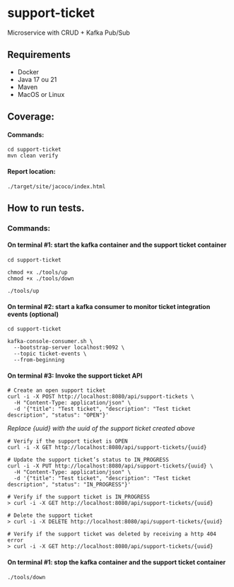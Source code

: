 # support-ticket
Microservice with CRUD + Kafka Pub/Sub

## Requirements
- Docker
- Java 17 ou 21
- Maven
- MacOS or Linux

## Coverage:

#### Commands:
``` 
cd support-ticket
mvn clean verify
```
#### Report location: 
```
./target/site/jacoco/index.html
```

## How to run tests.

### Commands:

#### On terminal #1: start the kafka container and the support ticket container
``` 
cd support-ticket

chmod +x ./tools/up
chmod +x ./tools/down

./tools/up
```

#### On terminal #2: start a kafka consumer to monitor ticket integration events (optional)
``` 
cd support-ticket

kafka-console-consumer.sh \
  --bootstrap-server localhost:9092 \
  --topic ticket-events \
  --from-beginning
```

#### On terminal #3: Invoke the support ticket API
``` 
# Create an open support ticket
curl -i -X POST http://localhost:8080/api/support-tickets \
  -H "Content-Type: application/json" \
  -d '{"title": "Test ticket", "description": "Test ticket description", "status": "OPEN"}'
```
*Replace {uuid} with the uuid of the support ticket created above*
```
# Verify if the support ticket is OPEN
curl -i -X GET http://localhost:8080/api/support-tickets/{uuid}
```

```
# Update the support ticket’s status to IN_PROGRESS 
curl -i -X PUT http://localhost:8080/api/support-tickets/{uuid} \
  -H "Content-Type: application/json" \
  -d '{"title": "Test ticket", "description": "Test ticket description", "status": "IN_PROGRESS"}'
```

```
# Verify if the support ticket is IN_PROGRESS
> curl -i -X GET http://localhost:8080/api/support-tickets/{uuid} 
```

```
# Delete the support ticket
> curl -i -X DELETE http://localhost:8080/api/support-tickets/{uuid} 
```

```
# Verify if the support ticket was deleted by receiving a http 404 error
> curl -i -X GET http://localhost:8080/api/support-tickets/{uuid} 

```

#### On terminal #1: stop the kafka container and the support ticket container
``` 
./tools/down
```




